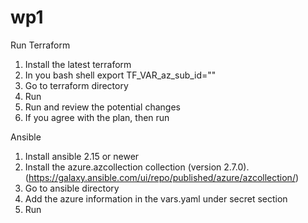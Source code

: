 # wp1

Run Terraform
1. Install the latest terraform
2. In you bash shell export TF_VAR_az_sub_id="<azure subscription id>"
3. Go to terraform directory
4. Run <terraform init>
5. Run <terraform plan> and review the potential changes
6. If you agree with the plan, then run <terraform apply>

Ansible
1. Install ansible 2.15 or newer
2. Install the azure.azcollection collection (version 2.7.0).   (https://galaxy.ansible.com/ui/repo/published/azure/azcollection/)
3. Go to ansible directory
4. Add the azure information in the vars.yaml under secret section
5. Run <ansible-playbook wp1-playbook.yaml>